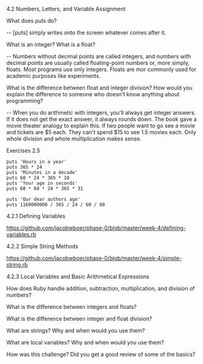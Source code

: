 4.2 Numbers, Letters, and Variable Assignment

What does puts do?

-- [puts] simply writes onto the screen whatever comes after it.

What is an integer? What is a float?

-- Numbers without decimal points are called integers, and numbers with decimal points are usually called floating-point numbers or, more simply, floats. Most programs use only integers. Floats are mor commonly used for academic purposes like experiments.

What is the difference between float and integer division? How would you explain the difference to someone who doesn't know anything about programming?

-- When you do arithmetic with integers, you'll always get integer answers.  If it does not get the exact answer, it always rounds down.  The book gave a movie theater analogy to explain this.  If two people want to go see a movie and tickets are $5 each.  They can't spend $15 to see 1.5 movies each.  Only whole division and whole multiplication makes sense.

Exercises 2.5

```
puts 'Hours in a year'
puts 365 * 24
puts 'Minutes in a decade'
puts 60 * 24 * 365 * 10
puts 'Your age in seconds'
puts 60 * 60 * 24 * 365 * 31

puts 'Our dear authors age'
puts 1160000000 / 365 / 24 / 60 / 60
```

4.2.1 Defining Variables

https://github.com/jacobwboer/phase-0/blob/master/week-4/defining-variables.rb

4.2.2 Simple String Methods

https://github.com/jacobwboer/phase-0/blob/master/week-4/simple-string.rb

4.2.3 Local Variables and Basic Arithmetical Expressions



How does Ruby handle addition, subtraction, multiplication, and division of numbers?

What is the difference between integers and floats?

What is the difference between integer and float division?

What are strings? Why and when would you use them?

What are local variables? Why and when would you use them?

How was this challenge? Did you get a good review of some of the basics?